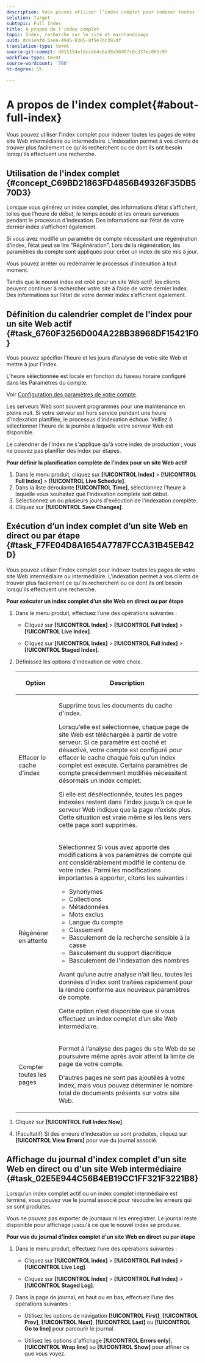 ```yaml
---
description: Vous pouvez utiliser l’index complet pour indexer toutes les pages de votre site Web intermédiaire ou intermédiaire. L'indexation permet à vos clients de trouver plus facilement ce qu'ils recherchent ou ce dont ils ont besoin lorsqu'ils effectuent une recherche.
solution: Target
subtopic: Full Index
title: A propos de l'index complet
topic: Index, recherche sur le site et marchandisage
uuid: dce1eafd-5aea-4945-8305-8f9e7dc392df
translation-type: tm+mt
source-git-commit: d015154efdccbb4c6a39a56907c0c337ec065c9f
workflow-type: tm+mt
source-wordcount: '760'
ht-degree: 1%

---
```



# A propos de l&#39;index complet{#about-full-index}

Vous pouvez utiliser l’index complet pour indexer toutes les pages de votre site Web intermédiaire ou intermédiaire. L&#39;indexation permet à vos clients de trouver plus facilement ce qu&#39;ils recherchent ou ce dont ils ont besoin lorsqu&#39;ils effectuent une recherche.

## Utilisation de l&#39;index complet {#concept_C69BD21863FD4856B49326F35DB570D3}

Lorsque vous générez un index complet, des informations d’état s’affichent, telles que l’heure de début, le temps écoulé et les erreurs survenues pendant le processus d’indexation. Des informations sur l’état de votre dernier index s’affichent également.

Si vous avez modifié un paramètre de compte nécessitant une régénération d’index, l’état peut se lire &quot;Régénération&quot;. Lors de la régénération, les paramètres du compte sont appliqués pour créer un index de site mis à jour.

Vous pouvez arrêter ou redémarrer le processus d’indexation à tout moment.

Tandis que le nouvel index est créé pour un site Web actif, les clients peuvent continuer à rechercher votre site à l’aide de votre dernier index. Des informations sur l’état de votre dernier index s’affichent également.

## Définition du calendrier complet de l&#39;index pour un site Web actif {#task_6760F3256D004A228B38968DF15421F0}

Vous pouvez spécifier l’heure et les jours d’analyse de votre site Web et mettre à jour l’index.

L’heure sélectionnée est locale en fonction du fuseau horaire configuré dans les Paramètres du compte.

Voir [Configuration des paramètres de votre compte](../c-about-settings-menu/c-about-account-options-menu.md#task_80A38D0C8E4F453395BD67B81E4B45D9).

Les serveurs Web sont souvent programmés pour une maintenance en pleine nuit. Si votre serveur est hors service pendant une heure d&#39;indexation planifiée, le processus d&#39;indexation échoue. Veillez à sélectionner l’heure de la journée à laquelle votre serveur Web est disponible.

Le calendrier de l&#39;index ne s&#39;applique qu&#39;à votre index de production ; vous ne pouvez pas planifier des index par étapes.

**Pour définir la planification complète de l’index pour un site Web actif**

1. Dans le menu produit, cliquez sur **[!UICONTROL Index]** > **[!UICONTROL Full Index]** > **[!UICONTROL Live Schedule]**.
1. Dans la liste déroulante **[!UICONTROL Time]**, sélectionnez l’heure à laquelle vous souhaitez que l’indexation complète soit début.
1. Sélectionnez un ou plusieurs jours d&#39;exécution de l&#39;indexation complète.
1. Cliquez sur **[!UICONTROL Save Changes]**.

## Exécution d’un index complet d’un site Web en direct ou par étape {#task_F7FE04D8A1654A7787FCCA31B45EB42D}

Vous pouvez utiliser l’index complet pour indexer toutes les pages de votre site Web intermédiaire ou intermédiaire. L&#39;indexation permet à vos clients de trouver plus facilement ce qu&#39;ils recherchent ou ce dont ils ont besoin lorsqu&#39;ils effectuent une recherche.

**Pour exécuter un index complet d’un site Web en direct ou par étape**

1. Dans le menu produit, effectuez l’une des opérations suivantes :

   * Cliquez sur **[!UICONTROL Index]** > **[!UICONTROL Full Index]** > **[!UICONTROL Live Index]**.

   * Cliquez sur **[!UICONTROL Index]** > **[!UICONTROL Full Index]** > **[!UICONTROL Staged Index]**.

1. Définissez les options d’indexation de votre choix.

   <table> 
    <thead> 
    <tr> 
    <th colname="col1" class="entry"> <p>Option </p> </th> 
    <th colname="col2" class="entry"> <p>Description </p> </th> 
    </tr> 
    </thead>
    <tbody> 
    <tr> 
    <td colname="col1"> <p>Effacer le cache d'index </p> </td> 
    <td colname="col2"> <p>Supprime tous les documents du cache d'index. </p> <p>Lorsqu’elle est sélectionnée, chaque page de site Web est téléchargée à partir de votre serveur. Si ce paramètre est coché et désactivé, votre compte est configuré pour effacer le cache chaque fois qu'un index complet est exécuté. Certains paramètres de compte précédemment modifiés nécessitent désormais un index complet. </p> <p>Si elle est désélectionnée, toutes les pages indexées restent dans l’index jusqu’à ce que le serveur Web indique que la page n’existe plus. Cette situation est vraie même si les liens vers cette page sont supprimés. </p> </td> 
    </tr> 
    <tr> 
    <td colname="col1"> <p>Régénérer en attente </p> </td> 
    <td colname="col2"> <p>Sélectionnez Si vous avez apporté des modifications à vos paramètres de compte qui ont considérablement modifié le contenu de votre index. Parmi les modifications importantes à apporter, citons les suivantes : 
    <ul id="ul_4EB8FF692FEB47BBB9A64D61299380D1"> 
    <li id="li_7CF8D286512F4210BEA3DB9F0EFA097A">Synonymes </li> 
    <li id="li_8178ABC342BB4365B3927E20433756E3">Collections </li> 
    <li id="li_57C8BD06BFA64AFAA2C9EF2CC59520EF">Métadonnées </li> 
    <li id="li_C4B6A7DA023B4A43991D03EC592170C9">Mots exclus </li> 
    <li id="li_9E0AD4B6DDC24A5A8FB5C2C1CCD5348A">Langue du compte </li> 
    <li id="li_338F107547DF48AAA0EF90F4AD8664A5">Classement </li> 
    <li id="li_7F49B86D94974E79AAD381A64A1400F2">Basculement de la recherche sensible à la casse </li> 
    <li id="li_E8FE6EE240A840AC826ADF4294AAC6F6">Basculement du support diacritique </li> 
    <li id="li_51763D482DCB4ED0972966F492B8C0F2">Basculement de l'indexation des nombres </li> 
    </ul> </p> <p>Avant qu’une autre analyse n’ait lieu, toutes les données d’index sont traitées rapidement pour la rendre conforme aux nouveaux paramètres de compte. </p> <p>Cette option n’est disponible que si vous effectuez un index complet d’un site Web intermédiaire. </p> </td> 
    </tr> 
    <tr> 
    <td colname="col1"> <p>Compter toutes les pages </p> </td> 
    <td colname="col2"> <p>Permet à l’analyse des pages du site Web de se poursuivre même après avoir atteint la limite de page de votre compte. </p> <p>D'autres pages ne sont pas ajoutées à votre index, mais vous pouvez déterminer le nombre total de documents présents sur votre site Web. </p> </td> 
    </tr> 
    </tbody> 
    </table>

1. Cliquez sur **[!UICONTROL Full Index Now]**.
1. (Facultatif) Si des erreurs d’indexation se sont produites, cliquez sur **[!UICONTROL View Errors]** pour vue du journal associé.

## Affichage du journal d&#39;index complet d&#39;un site Web en direct ou d&#39;un site Web intermédiaire {#task_02E5E944C56B4EB19CC1FF321F3221B8}

Lorsqu’un index complet actif ou un index complet intermédiaire est terminé, vous pouvez vue le journal associé pour résoudre les erreurs qui se sont produites.

Vous ne pouvez pas exporter de journaux ni les enregistrer. Le journal reste disponible pour affichage jusqu&#39;à ce que le nouvel index se produise.

**Pour vue du journal d&#39;index complet d&#39;un site Web en direct ou par étape**

1. Dans le menu produit, effectuez l’une des opérations suivantes :

   * Cliquez sur **[!UICONTROL Index]** > **[!UICONTROL Full Index]** > **[!UICONTROL Live Log]**.

   * Cliquez sur **[!UICONTROL Index]** > **[!UICONTROL Full Index]** > **[!UICONTROL Staged Log]**.

1. Dans la page de journal, en haut ou en bas, effectuez l’une des opérations suivantes :

   * Utilisez les options de navigation **[!UICONTROL First]**, **[!UICONTROL Prev]**, **[!UICONTROL Next]**, **[!UICONTROL Last]** ou **[!UICONTROL Go to line]** pour parcourir le journal.

   * Utilisez les options d&#39;affichage **[!UICONTROL Errors only]**, **[!UICONTROL Wrap line]** ou **[!UICONTROL Show]** pour affiner ce que vous voyez.

